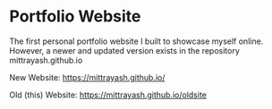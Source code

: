 # Portfolio Website
The first personal portfolio website I built to showcase myself online. However, a newer and updated version exists in the repository mittrayash.github.io

New Website:
https://mittrayash.github.io/

Old (this) Website:
https://mittrayash.github.io/oldsite
